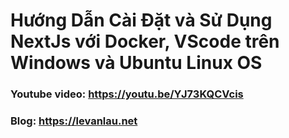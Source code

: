 # Hướng Dẫn Cài Đặt và Sử Dụng NextJs với Docker, VScode trên Windows và Ubuntu Linux OS

### Youtube video: https://youtu.be/YJ73KQCVcis
### Blog: https://levanlau.net
